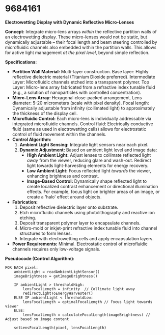 # 9684161

**Electrowetting Display with Dynamic Reflective Micro-Lenses**

**Concept:** Integrate micro-lens arrays *within* the reflective partition walls of an electrowetting display. These micro-lenses would not be static, but dynamically adjustable – their focal length and beam steering controlled by microfluidic channels also embedded within the partition walls. This allows for active light management *at the pixel level*, beyond simple reflection.

**Specifications:**

*   **Partition Wall Material:** Multi-layer construction. Base layer: Highly reflective dielectric material (Titanium Dioxide preferred). Intermediate Layer: Microfluidic channels etched into a transparent polymer. Top Layer: Micro-lens array fabricated from a refractive index tunable fluid (e.g., a solution of nanoparticles with controlled concentration).
*   **Micro-Lens Array:** Hexagonal close-packed arrangement. Lens diameter: 5-20 micrometers (scale with pixel density). Focal length: Dynamically adjustable from infinity (collimated light) to approximately the thickness of the display cell.
*   **Microfluidic Control:** Each micro-lens is individually addressable via integrated microfluidic channels. Control fluid: Electrically conductive fluid (same as used in electrowetting cells) allows for electrostatic control of fluid movement within the channels.
*   **Control Algorithm:**
    1.  **Ambient Light Sensing:** Integrate light sensors near each pixel.
    2.  **Dynamic Adjustment:** Based on ambient light level and image data:
        *   **High Ambient Light:** Adjust lenses to collimate reflected light *away* from the viewer, reducing glare and wash-out. Redirect light towards light-harvesting elements for energy recovery.
        *   **Low Ambient Light:** Focus reflected light *towards* the viewer, enhancing brightness and contrast.
        *   **Image-Based Control:** Dynamically shape reflected light to create localized contrast enhancement or directional illumination effects. For example, focus light on brighter areas of an image, or create a 'halo' effect around objects.
*   **Fabrication:**
    1.  Deposit reflective dielectric layer onto substrate.
    2.  Etch microfluidic channels using photolithography and reactive ion etching.
    3.  Deposit transparent polymer layer to encapsulate channels.
    4.  Micro-mold or inkjet-print refractive index tunable fluid into channel structures to form lenses.
    5.  Integrate with electrowetting cells and apply encapsulation layers.
*   **Power Requirements:** Minimal. Electrostatic control of microfluidic channels requires only low-voltage signals.



**Pseudocode (Control Algorithm):**

```
FOR EACH pixel:
    ambientLight = readAmbientLightSensor()
    imageBrightness = getImageBrightness()

    IF ambientLight > thresholdHigh:
        lensFocalLength = infinity  // Collimate light away
        redirectLightToEnergyHarvester()
    ELSE IF ambientLight < thresholdLow:
        lensFocalLength = optimalFocalLength // Focus light towards viewer
    ELSE:
        lensFocalLength = calculateFocalLength(imageBrightness) // Adjust based on image content

    setLensFocalLength(pixel, lensFocalLength)

```